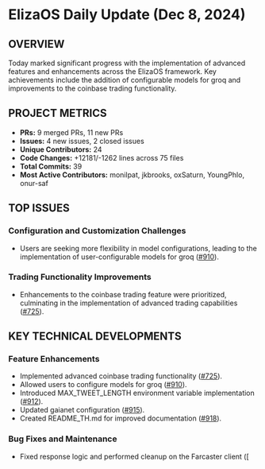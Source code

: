 # ElizaOS Daily Update (Dec 8, 2024)

## OVERVIEW 
Today marked significant progress with the implementation of advanced features and enhancements across the ElizaOS framework. Key achievements include the addition of configurable models for groq and improvements to the coinbase trading functionality.

## PROJECT METRICS
- **PRs:** 9 merged PRs, 11 new PRs
- **Issues:** 4 new issues, 2 closed issues
- **Unique Contributors:** 24
- **Code Changes:** +12181/-1262 lines across 75 files
- **Total Commits:** 39
- **Most Active Contributors:** monilpat, jkbrooks, oxSaturn, YoungPhlo, onur-saf

## TOP ISSUES
### Configuration and Customization Challenges
- Users are seeking more flexibility in model configurations, leading to the implementation of user-configurable models for groq ([#910](https://github.com/elizaos/eliza/pull/910)).

### Trading Functionality Improvements
- Enhancements to the coinbase trading feature were prioritized, culminating in the implementation of advanced trading capabilities ([#725](https://github.com/elizaos/eliza/pull/725)).

## KEY TECHNICAL DEVELOPMENTS
### Feature Enhancements
- Implemented advanced coinbase trading functionality ([#725](https://github.com/elizaos/eliza/pull/725)).
- Allowed users to configure models for groq ([#910](https://github.com/elizaos/eliza/pull/910)).
- Introduced MAX_TWEET_LENGTH environment variable implementation ([#912](https://github.com/elizaos/eliza/pull/912)).
- Updated gaianet configuration ([#915](https://github.com/elizaos/eliza/pull/915)).
- Created README_TH.md for improved documentation ([#918](https://github.com/elizaos/eliza/pull/918)).

### Bug Fixes and Maintenance
- Fixed response logic and performed cleanup on the Farcaster client ([